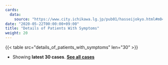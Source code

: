 ```yaml
---
cards:
  data:
    source: "https://www.city.ichikawa.lg.jp/pub01/hasseijokyo.html#m04"
date: "2020-05-22T00:00:00+09:00"
title: "Details of Patients With Symptoms"
weight: 20
---
```


{{< table src="details_of_patients_with_symptoms" len="30" >}}

- Showing **latest 30 cases**. **[See all cases](./cards/details-of-patients-with-symptoms/)**

